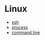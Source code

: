 # Linux

* [ssh](linux/ssh.md)
* [process](linux/process.md)
* [command line](linux/command_line.md)